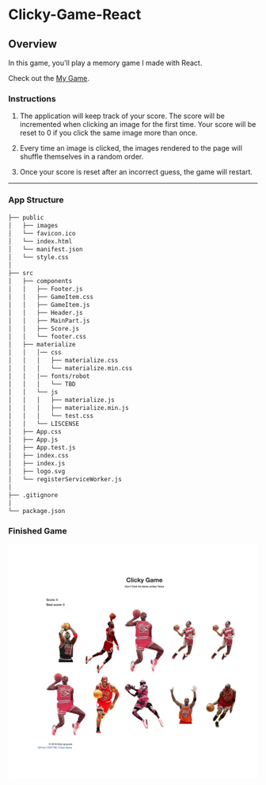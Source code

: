 # Clicky-Game-React

## Overview

In this game, you'll play a memory game I made with React.

Check out the [My Game](https://clicky-game.netlify.com/).
### Instructions

1. The application will keep track of your score. The score will be incremented when clicking an image for the first time. Your score will be reset to 0 if you click the same image more than once.

2. Every time an image is clicked, the images rendered to the page will shuffle themselves in a random order.

3. Once your score is reset after an incorrect guess, the game will restart.
- - -
### App Structure
```
├── public
│   ├── images
│   └── favicon.ico
│   └── index.html
│   └── manifest.json
│   └── style.css
│
├── src
│   ├── components
│   │   ├── Footer.js
│   │   ├── GameItem.css
│   │   ├── GameItem.js
│   │   ├── Header.js
│   │   ├── MainPart.js
│   │   ├── Score.js
│   │   └── footer.css
│   ├── materialize
│   │   │── css
│   │   │   ├── materialize.css
│   │   │   └── materialize.min.css
│   │   │── fonts/robot
│   │   │   └── TBD
│   │   └── js
│   │   │   ├── materialize.js
│   │   │   ├── materialize.min.js
│   │   │   └── test.css
│   │   └── LISCENSE
│   ├── App.css
│   ├── App.js
│   ├── App.test.js
│   ├── index.css
│   ├── index.js
│   ├── logo.svg
│   └── registerServiceWorker.js
│
├── .gitignore
│
└── package.json
```
### Finished Game
![Jordan Game](././public/images/jordan_game.png)